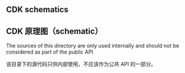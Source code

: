 ## CDK schematics

## CDK 原理图（schematic）

The sources of this directory are only used internally and should not be considered
as part of the public API

该目录下的源代码只供内部使用，不应该作为公共 API 的一部分。